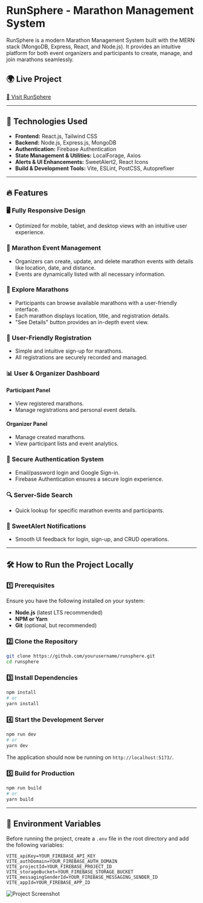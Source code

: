 # RunSphere - Marathon Management System

RunSphere is a modern Marathon Management System built with the MERN stack (MongoDB, Express, React, and Node.js). It provides an intuitive platform for both event organizers and participants to create, manage, and join marathons seamlessly.

## 🌍 Live Project
[🔗 Visit RunSphere](https://runsphere.netlify.app/)

---

## 🚀 Technologies Used

- **Frontend:** React.js, Tailwind CSS
- **Backend:** Node.js, Express.js, MongoDB
- **Authentication:** Firebase Authentication
- **State Management & Utilities:** LocalForage, Axios
- **Alerts & UI Enhancements:** SweetAlert2, React Icons
- **Build & Development Tools:** Vite, ESLint, PostCSS, Autoprefixer

---

## 🔥 Features

### 🖥️ Fully Responsive Design
- Optimized for mobile, tablet, and desktop views with an intuitive user experience.

### 🏃 Marathon Event Management
- Organizers can create, update, and delete marathon events with details like location, date, and distance.
- Events are dynamically listed with all necessary information.

### 🔎 Explore Marathons
- Participants can browse available marathons with a user-friendly interface.
- Each marathon displays location, title, and registration details.
- "See Details" button provides an in-depth event view.

### 🏅 User-Friendly Registration
- Simple and intuitive sign-up for marathons.
- All registrations are securely recorded and managed.

### 📊 User & Organizer Dashboard
#### **Participant Panel**
- View registered marathons.
- Manage registrations and personal event details.

#### **Organizer Panel**
- Manage created marathons.
- View participant lists and event analytics.

### 🔐 Secure Authentication System
- Email/password login and Google Sign-in.
- Firebase Authentication ensures a secure login experience.

### 🔍 Server-Side Search
- Quick lookup for specific marathon events and participants.

### 🔔 SweetAlert Notifications
- Smooth UI feedback for login, sign-up, and CRUD operations.

---

## 🛠 How to Run the Project Locally

### 1️⃣ Prerequisites
Ensure you have the following installed on your system:
- **Node.js** (latest LTS recommended)
- **NPM or Yarn**
- **Git** (optional, but recommended)

### 2️⃣ Clone the Repository
```sh
git clone https://github.com/yourusername/runsphere.git
cd runsphere
```

### 3️⃣ Install Dependencies
```sh
npm install
# or
yarn install
```

### 4️⃣ Start the Development Server
```sh
npm run dev
# or
yarn dev
```
The application should now be running on `http://localhost:5173/`.

### 5️⃣ Build for Production
```sh
npm run build
# or
yarn build
```

---

## 🔑 Environment Variables

Before running the project, create a `.env` file in the root directory and add the following variables:

```env
VITE_apiKey=YOUR_FIREBASE_API_KEY
VITE_authDomain=YOUR_FIREBASE_AUTH_DOMAIN
VITE_projectId=YOUR_FIREBASE_PROJECT_ID
VITE_storageBucket=YOUR_FIREBASE_STORAGE_BUCKET
VITE_messagingSenderId=YOUR_FIREBASE_MESSAGING_SENDER_ID
VITE_appId=YOUR_FIREBASE_APP_ID
```

![Project Screenshot](https://raw.githubusercontent.com/pritom-roy/runSphere-client/main/runsphere.png)

